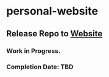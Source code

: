 # personal-website
## Release Repo to [Website](https://ajay-jayanth.github.io/personal-website/)
### Work in Progress.
### Completion Date: TBD
